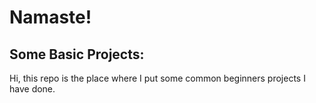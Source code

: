 # Namaste!
## Some Basic Projects:
  
Hi, this repo is the place where I put some common beginners projects I have done.
